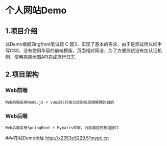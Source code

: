 # 个人网站Demo
## 1.项目介绍
  此Demo根据Zingfront笔试题 C 题3，实现了基本的需求，由于是测试所以纯手写CSS，没有使用华丽的前端模板，页面相对简洁，为了方便测试没有加认证机制，使用高德地图API完成旅行日志
## 2.项目架构
  ### Web前端 
    Web前端采用Node.js + vue进行开发以达到前后端解耦的目的
  ### Web后端
    Web后端采用SpringBoot + Mybatis框架，为前端提供数据接口
    
  ###在线Demo地址
    http://x2353e5229.51mypc.cn

